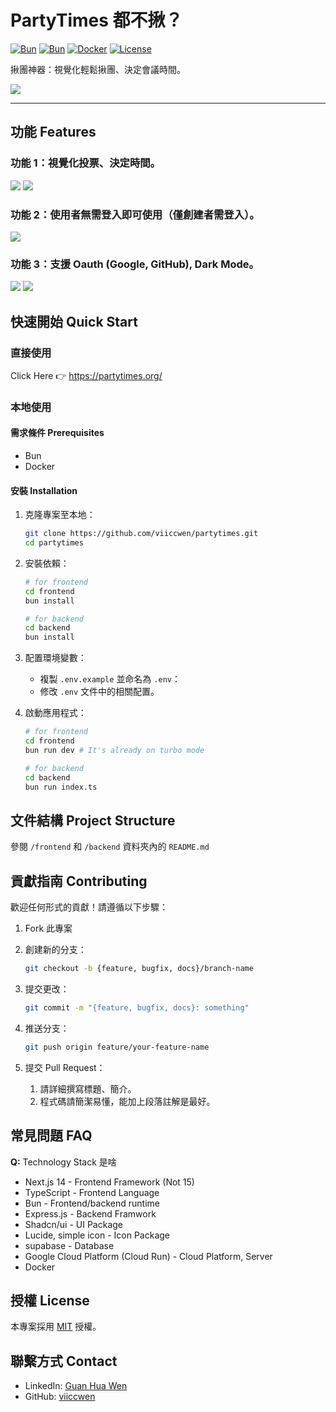 # PartyTimes 都不揪？

[![Bun](https://img.shields.io/badge/nextjs-v1.1.34-black)](https://nextjs.org/)
[![Bun](https://img.shields.io/badge/Bun-v14.1.4-white)](https://bun.sh/)
[![Docker](https://img.shields.io/badge/Docker-Enabled-blue)](https://www.docker.com/)
[![License](https://img.shields.io/badge/license-MIT-green.svg)](LICENSE)

揪團神器：視覺化輕鬆揪團、決定會議時間。

<img src="https://imgur.com/ghYB7u2.png">

---

## 功能 Features

### **功能 1**：視覺化投票、決定時間。

<img src="https://imgur.com/ZMbMEuJ.png">
<img src="https://imgur.com/LJ6KkGS.png">


### **功能 2**：使用者無需登入即可使用（僅創建者需登入）。
<img src="https://imgur.com/8ISy8EO.png">

### **功能 3**：支援 Oauth (Google, GitHub), Dark Mode。
<img src="https://imgur.com/NsfrdSu.png">
<img src="https://imgur.com/o7Jrrra.png">


## 快速開始 Quick Start

### 直接使用
Click Here 👉 https://partytimes.org/

### 本地使用

#### 需求條件 Prerequisites
- Bun
- Docker

#### 安裝 Installation

1. 克隆專案至本地：
   ```bash
   git clone https://github.com/viiccwen/partytimes.git
   cd partytimes
   ```

2. 安裝依賴：
   ```bash
   # for frontend
   cd frontend
   bun install

   # for backend
   cd backend
   bun install
   ```

3. 配置環境變數：
   - 複製 `.env.example` 並命名為 `.env`：
   - 修改 `.env` 文件中的相關配置。

4. 啟動應用程式：
   ```bash
   # for frontend
   cd frontend
   bun run dev # It's already on turbo mode

   # for backend
   cd backend
   bun run index.ts
   ```


## 文件結構 Project Structure

參閱 `/frontend` 和 `/backend` 資料夾內的 `README.md`


## 貢獻指南 Contributing

歡迎任何形式的貢獻！請遵循以下步驟：

1. Fork 此專案

2. 創建新的分支：
   ```bash
   git checkout -b {feature, bugfix, docs}/branch-name
   ```

3. 提交更改：
   ```bash
   git commit -m "{feature, bugfix, docs}: something"
   ```

4. 推送分支：
   ```bash
   git push origin feature/your-feature-name
   ```
   
5. 提交 Pull Request：
    1. 請詳細撰寫標題、簡介。
    2. 程式碼請簡潔易懂，能加上段落註解是最好。



## 常見問題 FAQ

**Q:** Technology Stack 是啥

* Next.js 14 - Frontend Framework (Not 15)
* TypeScript - Frontend Language
* Bun - Frontend/backend runtime
* Express.js - Backend Framwork
* Shadcn/ui - UI Package
* Lucide, simple icon - Icon Package
* supabase - Database
* Google Cloud Platform (Cloud Run) - Cloud Platform, Server
* Docker

## 授權 License

本專案採用 [MIT](LICENSE) 授權。

## 聯繫方式 Contact

- LinkedIn: [Guan Hua Wen](https://www.linkedin.com/in/guan-hua-wen-625bb0270/)
- GitHub: [viiccwen](https://github.com/viiccwen)